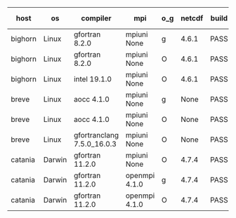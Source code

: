 

| host     | os       | compiler                              | mpi                      | o_g        | netcdf        | build       | u_pass          | u_fail          | s_pass            | s_fail            | e_pass             | e_fail             | nuopc_pass       | nuopc_fail       | artifacts link          |
|----------|----------|---------------------------------------|--------------------------|------------|---------------|-------------|-----------------|-----------------|-------------------|-------------------|--------------------|--------------------|------------------|------------------|-------------------------|
| bighorn | Linux | gfortran 8.2.0 | mpiuni None  | g | 4.6.1  | PASS | 12423 | 0 | 8 | 0 | 44 | 0 | None | None | <a href="https://github.com/esmf-org/esmf-test-artifacts/tree/21d0890ff0350d58ea5d48d7c1571ede22c9a9b9/develop/gfortran/8.2.0/g/mpiuni/None" target="_blank">21d0890</a> | 
| bighorn | Linux | gfortran 8.2.0 | mpiuni None  | O | 4.6.1  | PASS | 12423 | 0 | 8 | 0 | 44 | 0 | None | None | <a href="https://github.com/esmf-org/esmf-test-artifacts/tree/20127d89f684f1b2ffc8af0f85f5e909c6ddb41a/develop/gfortran/8.2.0/O/mpiuni/None" target="_blank">20127d8</a> | 
| bighorn | Linux | intel 19.1.0 | mpiuni None  | O | 4.6.1  | PASS | 12423 | 0 | 8 | 0 | 44 | 0 | None | None | <a href="https://github.com/esmf-org/esmf-test-artifacts/tree/b81c159f4c609219a4ee47f9da5d1487fc90da95/develop/intel/19.1.0/O/mpiuni/None" target="_blank">b81c159</a> | 
| breve | Linux | aocc 4.1.0 | mpiuni None  | g | None  | PASS | 12397 | 26 | 8 | 0 | 44 | 0 | None | None | <a href="https://github.com/esmf-org/esmf-test-artifacts/tree/2a203a05e5935531fab5ff0e498ecf064a5b3294/develop/aocc/4.1.0/g/mpiuni/None" target="_blank">2a203a0</a> | 
| breve | Linux | aocc 4.1.0 | mpiuni None  | O | None  | PASS | 12397 | 26 | 8 | 0 | 44 | 0 | None | None | <a href="https://github.com/esmf-org/esmf-test-artifacts/tree/eff1bbfd338e98be6f389379e4b9f93873712333/develop/aocc/4.1.0/O/mpiuni/None" target="_blank">eff1bbf</a> | 
| breve | Linux | gfortranclang 7.5.0_16.0.3 | mpiuni None  | O | None  | PASS | None | None | None | None | None | None | None | None | <a href="https://github.com/esmf-org/esmf-test-artifacts/tree/a6178ada2236ce76fe4c52bb74c7b57663f2e8ac/develop/gfortranclang/7.5.0_16.0.3/O/mpiuni/None" target="_blank">a6178ad</a> | 
| catania | Darwin | gfortran 11.2.0 | mpiuni None  | O | 4.7.4  | PASS | None | None | None | None | None | None | None | None | <a href="https://github.com/esmf-org/esmf-test-artifacts/tree/a470ec8875973e8c108606d648648c4020442300/develop/gfortran/11.2.0/O/mpiuni/None" target="_blank">a470ec8</a> | 
| catania | Darwin | gfortran 11.2.0 | openmpi 4.1.0  | g | 4.7.4  | PASS | 14088 | 3 | 49 | 0 | 81 | 0 | 47 | 0 | <a href="https://github.com/esmf-org/esmf-test-artifacts/tree/7e6ed0250d20a55d122b4748dbfe7ed4c3544fed/develop/gfortran/11.2.0/g/openmpi/4.1.0" target="_blank">7e6ed02</a> | 
| catania | Darwin | gfortran 11.2.0 | openmpi 4.1.0  | O | 4.7.4  | PASS | 14088 | 3 | 49 | 0 | 81 | 0 | 47 | 0 | <a href="https://github.com/esmf-org/esmf-test-artifacts/tree/c3eb1ce9f004e9de36b7eeb906e0439c324694df/develop/gfortran/11.2.0/O/openmpi/4.1.0" target="_blank">c3eb1ce</a> | 

